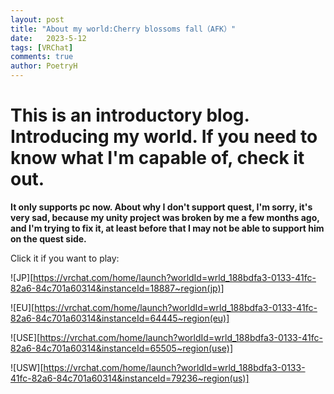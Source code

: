 ```yaml
---
layout: post
title: "About my world:Cherry blossoms fall（AFK）"
date:   2023-5-12
tags: [VRChat]
comments: true
author: PoetryH
---
```


# This is an introductory blog. Introducing my world. If you need to know what I'm capable of, check it out.

**It only supports pc now. About why I don't support quest, I'm sorry, it's very sad, because my unity project was broken by me a few months ago, and I'm trying to fix it, at least before that I may not be able to support him on the quest side.**




Click it if you want to play:

![JP][https://vrchat.com/home/launch?worldId=wrld_188bdfa3-0133-41fc-82a6-84c701a60314&instanceId=18887~region(jp)]

![EU][https://vrchat.com/home/launch?worldId=wrld_188bdfa3-0133-41fc-82a6-84c701a60314&instanceId=64445~region(eu)]

![USE][https://vrchat.com/home/launch?worldId=wrld_188bdfa3-0133-41fc-82a6-84c701a60314&instanceId=65505~region(use)]

![USW][https://vrchat.com/home/launch?worldId=wrld_188bdfa3-0133-41fc-82a6-84c701a60314&instanceId=79236~region(us)]



[def]: https://vrchat.com/home/launch?worldId=wrld_188bdfa3-0133-41fc-82a6-84c701a60314&instanceId=79236~region(us)
[def2]: https://vrchat.com/home/launch?worldId=wrld_188bdfa3-0133-41fc-82a6-84c701a60314&instanceId=65505~region(use)
[def3]: https://vrchat.com/home/launch?worldId=wrld_188bdfa3-0133-41fc-82a6-84c701a60314&instanceId=64445~region(eu)
[def4]: https://vrchat.com/home/launch?worldId=wrld_188bdfa3-0133-41fc-82a6-84c701a60314&instanceId=18887~region(jp)
